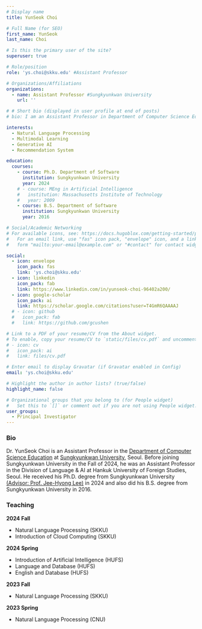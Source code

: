 ```yaml
---
# Display name
title: YunSeok Choi

# Full Name (for SEO)
first_name: YunSeok
last_name: Choi

# Is this the primary user of the site?
superuser: true

# Role/position
role: 'ys.choi@skku.edu' #Assistant Professor

# Organizations/Affiliations
organizations:
  - name: Assistant Professor #Sungkyunkwan University
    url: ''

# # Short bio (displayed in user profile at end of posts)
# bio: I am an Assistant Professor in Department of Computer Science Education at Sungkyunkwan University, Seoul, Korea. My Research Interest is in the field of Natural Language Processing, especially about (i) Code Understanding and Generation, (ii) Multimodal Language Understanding, and (iii) Robust Large Language Model.

interests:
  - Natural Language Processing
  - Multimodal Learning
  - Generative AI
  - Recommendation System

education:
  courses:
    - course: Ph.D. Department of Software
      institution: Sungkyunkwan University
      year: 2024
    # - course: MEng in Artificial Intelligence
    #   institution: Massachusetts Institute of Technology
    #   year: 2009
    - course: B.S. Department of Software
      institution: Sungkyunkwan University
      year: 2016

# Social/Academic Networking
# For available icons, see: https://docs.hugoblox.com/getting-started/page-builder/#icons
#   For an email link, use "fas" icon pack, "envelope" icon, and a link in the
#   form "mailto:your-email@example.com" or "#contact" for contact widget.

social:
  - icon: envelope
    icon_pack: fas
    link: 'ys.choi@skku.edu'
  - icon: linkedin
    icon_pack: fab
    link: https://www.linkedin.com/in/yunseok-choi-96402a200/
  - icon: google-scholar
    icon_pack: ai
    link: https://scholar.google.com/citations?user=T4GmR6QAAAAJ
  # - icon: github
  #   icon_pack: fab
  #   link: https://github.com/gcushen

# Link to a PDF of your resume/CV from the About widget.
# To enable, copy your resume/CV to `static/files/cv.pdf` and uncomment the lines below.
# - icon: cv
#   icon_pack: ai
#   link: files/cv.pdf

# Enter email to display Gravatar (if Gravatar enabled in Config)
email: 'ys.choi@skku.edu'

# Highlight the author in author lists? (true/false)
highlight_name: false

# Organizational groups that you belong to (for People widget)
#   Set this to `[]` or comment out if you are not using People widget.
user_groups:
  - Principal Investigator
---
```

### Bio
Dr. YunSeok Choi is an Assistant Professor in the [Department of Computer Science Education](https://comedu.skku.edu/comedu/index.do) at [Sungkyunkwan University](https://www.skku.edu/skku/index.do), Seoul. Before joining Sungkyunkwan University in the Fall of 2024, he was an Assistant Professor in the Division of Language & AI at Hankuk University of Foreign Studies, Seoul. He received his Ph.D. degree from Sungkyunkwan University [(Advisor: Prof. Jee-Hyong Lee)](http://iislab.skku.edu/iish/) in 2024 and also did his B.S. degree from Sungkyunkwan University in 2016.

### Teaching

**2024 Fall**
- Natural Language Processing (SKKU)
- Introduction of Cloud Computing (SKKU)

**2024 Spring**
- Introduction of Artificial Intelligence (HUFS)
- Language and Database (HUFS)
- English and Database (HUFS)

**2023 Fall**
- Natural Language Processing (SKKU)

**2023 Spring**
- Natural Language Processing (CNU)
